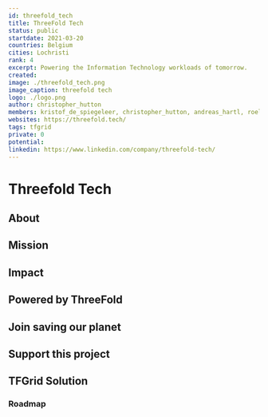 ```yaml
---
id: threefold_tech
title: ThreeFold Tech
status: public
startdate: 2021-03-20
countries: Belgium
cities: Lochristi
rank: 4
excerpt: Powering the Information Technology workloads of tomorrow.
created: 
image: ./threefold_tech.png
image_caption: threefold tech
logo: ./logo.png
author: christopher_hutton
members: kristof_de_spiegeleer, christopher_hutton, andreas_hartl, roel_van_sabben, sabrina_sadik, owen_kemp
websites: https://threefold.tech/
tags: tfgrid
private: 0
potential: 
linkedin: https://www.linkedin.com/company/threefold-tech/
---
```


# Threefold Tech

## About


## Mission


## Impact


## Powered by ThreeFold


## Join saving our planet
 

## Support this project


## TFGrid Solution

### Roadmap

